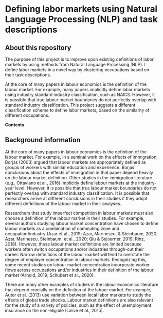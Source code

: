 
# Defining labor markets using Natural Language Processing (NLP) and task descriptions

## About this repository

The purpose of this project is to improve upon existing definitions of labor markets by using methods from Natural Language Processing (NLP). I define labor markets in a novel way by clustering occupations based on their task descriptions.

At the core of many papers in labour economics is the definition of the labour market. For example, many papers implicitly define labor markets using industry standard industry classification, such as NAICS. However, it is possible that true labour market boundaries do not perfectly overlap with standard industry classification. This project suggests a different classification scheme to define labor markets, based on the similarity of different occupations.

**Contents**

## Background information

At the core of many papers in labour economics is the definition of the labour market. For example,
in a seminal work on the effects of immigration, Borjas (2003) argued that labour markets are
appropriately defined as groups of workers with similar education and experience. Borjas’
conclusions about the effects of immigration in that paper depend heavily on the labour market
definition. Other studies in the immigration literature (e.g., Ottaviano et al., 2016) implicitly define
labour markets at the industry-year level. However, it is possible that true labour market
boundaries do not perfectly overlap with standard industry classification. It is possible that
researchers arrive at different conclusions in their studies if they adopt different definitions of the
labour market in their analyses.

Researchers that study imperfect competition in labour markets must also choose a definition of
the labour market in their studies. For example, several authors studying labour market
concentration have chosen to define labour markets as a combination of commuting zone and
occupation/industry (Azar et al., 2019; Azar, Marinescu, & Steinbaum, 2020; Azar, Marinescu,
Steinbaum, et al., 2020; Qiu & Sojourner, 2019; Rinz, 2018). However, these labour market
definitions are limited because workers often switch occupations and/or industries through-out
their career. Narrow definitions of the labour market will tend to overstate the degree of employer
concentration in labour markets. Recognizing this, some recent studies on labour market
concentration incorporate worker flows across occupations and/or industries in their definition of
the labour market (Arnold, 2019; Schubert et al., 2020).

There are many other examples of studies in the labour economics literature that depend crucially
on the definition of the labour market. For example, Autor et al. (2013) use variation between local
labor markets to study the effects of global trade shocks. Labour market definitions are also
relevant for the study of a variety of policies, such as the effect of unemployment insurance on the
non-eligible (Lalive et al., 2015).

